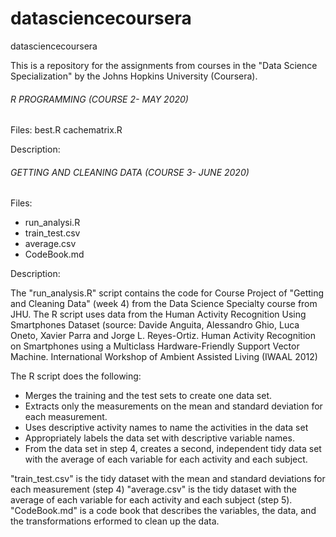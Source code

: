 # datasciencecoursera
datasciencecoursera

This is a repository for the assignments from courses in the "Data Science Specialization" by the Johns Hopkins University (Coursera).


###### R PROGRAMMING (COURSE 2- MAY 2020) #####

Files:
best.R
cachematrix.R


Description:


###### GETTING AND CLEANING DATA (COURSE 3- JUNE 2020) #####
Files:
* run_analysi.R
* train_test.csv
* average.csv
* CodeBook.md

Description:

The  "run_analysis.R" script contains the code for Course Project of "Getting and Cleaning Data" (week 4) from the Data Science Specialty course from JHU. 
The R script uses data from the Human Activity Recognition Using Smartphones Dataset (source: Davide Anguita, Alessandro Ghio, Luca Oneto, Xavier Parra and Jorge L. Reyes-Ortiz. Human Activity Recognition on Smartphones using a Multiclass Hardware-Friendly Support Vector Machine. International Workshop of Ambient Assisted Living (IWAAL 2012)

The R script does the following:

* Merges the training and the test sets to create one data set.
* Extracts only the measurements on the mean and standard deviation for each measurement.
* Uses descriptive activity names to name the activities in the data set
* Appropriately labels the data set with descriptive variable names.
* From the data set in step 4, creates a second, independent tidy data set with the average of each variable for each activity and each subject.

"train_test.csv" is the tidy dataset with the mean and standard deviations for each measurement (step 4)
"average.csv" is the tidy dataset with the average of each variable for each activity and each subject (step 5).
"CodeBook.md" is a code book that describes the variables, the data, and the transformations erformed to clean up the data.
